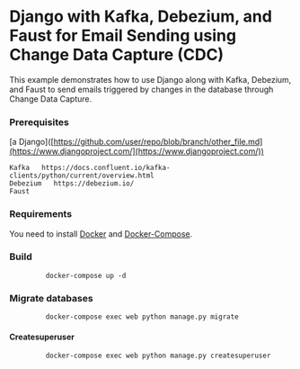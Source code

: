 #  Django with Kafka, Debezium, and Faust for Email Sending using Change Data Capture (CDC)


This example demonstrates how to use Django along with Kafka, Debezium, and Faust to send emails triggered by changes in the database through Change Data Capture. 

### Prerequisites
 [a Django]([https://github.com/user/repo/blob/branch/other_file.md](https://www.djangoproject.com/](https://www.djangoproject.com/))

    Kafka   https://docs.confluent.io/kafka-clients/python/current/overview.html
    Debezium   https://debezium.io/
    Faust    
 
    
### Requirements
You need to install [Docker](https://www.docker.com/)
 and [Docker-Compose](https://docs.docker.com/compose/).

### Build

             docker-compose up -d 
### Migrate databases

             docker-compose exec web python manage.py migrate
#### Createsuperuser

             docker-compose exec web python manage.py createsuperuser
